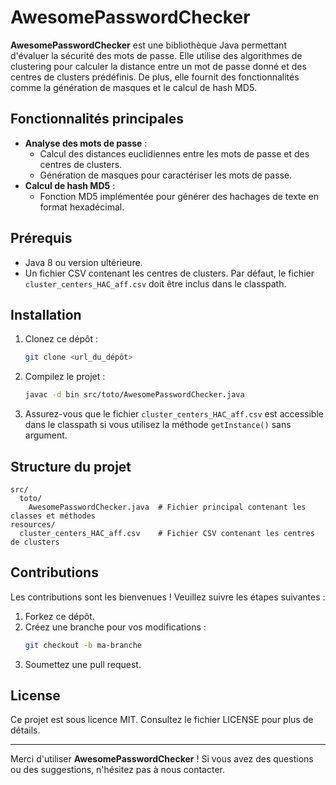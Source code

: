 
# AwesomePasswordChecker

**AwesomePasswordChecker** est une bibliothèque Java permettant d'évaluer la sécurité des mots de passe. Elle utilise des algorithmes de clustering pour calculer la distance entre un mot de passe donné et des centres de clusters prédéfinis. De plus, elle fournit des fonctionnalités comme la génération de masques et le calcul de hash MD5.

## Fonctionnalités principales

- **Analyse des mots de passe** : 
  - Calcul des distances euclidiennes entre les mots de passe et des centres de clusters.
  - Génération de masques pour caractériser les mots de passe.
- **Calcul de hash MD5** : 
  - Fonction MD5 implémentée pour générer des hachages de texte en format hexadécimal.

## Prérequis

- Java 8 ou version ultérieure.
- Un fichier CSV contenant les centres de clusters. Par défaut, le fichier `cluster_centers_HAC_aff.csv` doit être inclus dans le classpath.

## Installation

1. Clonez ce dépôt :
   ```bash
   git clone <url_du_dépôt>
   ```

2. Compilez le projet :
   ```bash
   javac -d bin src/toto/AwesomePasswordChecker.java
   ```

3. Assurez-vous que le fichier `cluster_centers_HAC_aff.csv` est accessible dans le classpath si vous utilisez la méthode `getInstance()` sans argument.


## Structure du projet

```plaintext
src/
  toto/
    AwesomePasswordChecker.java  # Fichier principal contenant les classes et méthodes
resources/
  cluster_centers_HAC_aff.csv    # Fichier CSV contenant les centres de clusters
```

## Contributions

Les contributions sont les bienvenues ! Veuillez suivre les étapes suivantes :
1. Forkez ce dépôt.
2. Créez une branche pour vos modifications :
   ```bash
   git checkout -b ma-branche
   ```
3. Soumettez une pull request.

## License

Ce projet est sous licence MIT. Consultez le fichier LICENSE pour plus de détails.

---

Merci d'utiliser **AwesomePasswordChecker** ! Si vous avez des questions ou des suggestions, n'hésitez pas à nous contacter.
